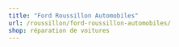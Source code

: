 ```yaml
---
title: "Ford Roussillon Automobiles"
url: /roussillon/ford-roussillon-automobiles/
shop: réparation de voitures
---
```

